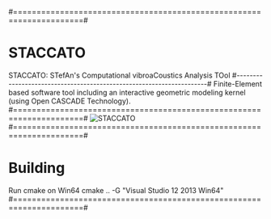 #=====================================================================#
# STACCATO
STACCATO: STefAn's Computational vibroaCoustics Analysis TOol
#---------------------------------------------------------------------#
Finite-Element based software tool including an interactive geometric 
modeling kernel (using Open CASCADE Technology).
#=====================================================================#
![STACCATO](http://sicklinger.com/images/STACCATO.PNG)
#=====================================================================#
# Building
Run cmake on Win64
cmake .. -G "Visual Studio 12 2013 Win64"
#=====================================================================#
